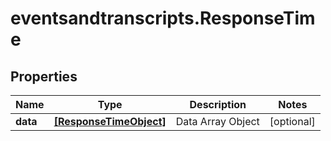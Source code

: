 # eventsandtranscripts.ResponseTime

## Properties

Name | Type | Description | Notes
------------ | ------------- | ------------- | -------------
**data** | [**[ResponseTimeObject]**](ResponseTimeObject.md) | Data Array Object | [optional] 


